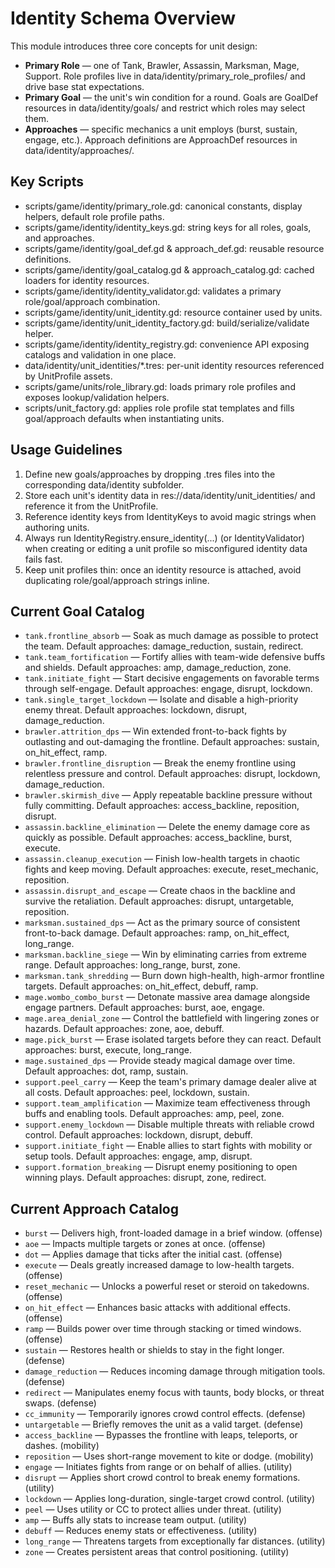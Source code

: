 ﻿# Identity Schema Overview

This module introduces three core concepts for unit design:

- **Primary Role** — one of Tank, Brawler, Assassin, Marksman, Mage, Support. Role profiles live in data/identity/primary_role_profiles/ and drive base stat expectations.
- **Primary Goal** — the unit's win condition for a round. Goals are GoalDef resources in data/identity/goals/ and restrict which roles may select them.
- **Approaches** — specific mechanics a unit employs (burst, sustain, engage, etc.). Approach definitions are ApproachDef resources in data/identity/approaches/.

## Key Scripts

- scripts/game/identity/primary_role.gd: canonical constants, display helpers, default role profile paths.
- scripts/game/identity/identity_keys.gd: string keys for all roles, goals, and approaches.
- scripts/game/identity/goal_def.gd & approach_def.gd: reusable resource definitions.
- scripts/game/identity/goal_catalog.gd & approach_catalog.gd: cached loaders for identity resources.
- scripts/game/identity/identity_validator.gd: validates a primary role/goal/approach combination.
- scripts/game/identity/unit_identity.gd: resource container used by units.
- scripts/game/identity/unit_identity_factory.gd: build/serialize/validate helper.
- scripts/game/identity/identity_registry.gd: convenience API exposing catalogs and validation in one place.
- data/identity/unit_identities/*.tres: per-unit identity resources referenced by UnitProfile assets.
- scripts/game/units/role_library.gd: loads primary role profiles and exposes lookup/validation helpers.
- scripts/unit_factory.gd: applies role profile stat templates and fills goal/approach defaults when instantiating units.

## Usage Guidelines

1. Define new goals/approaches by dropping .tres files into the corresponding data/identity subfolder.
2. Store each unit's identity data in res://data/identity/unit_identities/ and reference it from the UnitProfile.
3. Reference identity keys from IdentityKeys to avoid magic strings when authoring units.
4. Always run IdentityRegistry.ensure_identity(...) (or IdentityValidator) when creating or editing a unit profile so misconfigured identity data fails fast.
5. Keep unit profiles thin: once an identity resource is attached, avoid duplicating role/goal/approach strings inline.

## Current Goal Catalog

- `tank.frontline_absorb` — Soak as much damage as possible to protect the team. Default approaches: damage_reduction, sustain, redirect.
- `tank.team_fortification` — Fortify allies with team-wide defensive buffs and shields. Default approaches: amp, damage_reduction, zone.
- `tank.initiate_fight` — Start decisive engagements on favorable terms through self-engage. Default approaches: engage, disrupt, lockdown.
- `tank.single_target_lockdown` — Isolate and disable a high-priority enemy threat. Default approaches: lockdown, disrupt, damage_reduction.
- `brawler.attrition_dps` — Win extended front-to-back fights by outlasting and out-damaging the frontline. Default approaches: sustain, on_hit_effect, ramp.
- `brawler.frontline_disruption` — Break the enemy frontline using relentless pressure and control. Default approaches: disrupt, lockdown, damage_reduction.
- `brawler.skirmish_dive` — Apply repeatable backline pressure without fully committing. Default approaches: access_backline, reposition, disrupt.
- `assassin.backline_elimination` — Delete the enemy damage core as quickly as possible. Default approaches: access_backline, burst, execute.
- `assassin.cleanup_execution` — Finish low-health targets in chaotic fights and keep moving. Default approaches: execute, reset_mechanic, reposition.
- `assassin.disrupt_and_escape` — Create chaos in the backline and survive the retaliation. Default approaches: disrupt, untargetable, reposition.
- `marksman.sustained_dps` — Act as the primary source of consistent front-to-back damage. Default approaches: ramp, on_hit_effect, long_range.
- `marksman.backline_siege` — Win by eliminating carries from extreme range. Default approaches: long_range, burst, zone.
- `marksman.tank_shredding` — Burn down high-health, high-armor frontline targets. Default approaches: on_hit_effect, debuff, ramp.
- `mage.wombo_combo_burst` — Detonate massive area damage alongside engage partners. Default approaches: burst, aoe, engage.
- `mage.area_denial_zone` — Control the battlefield with lingering zones or hazards. Default approaches: zone, aoe, debuff.
- `mage.pick_burst` — Erase isolated targets before they can react. Default approaches: burst, execute, long_range.
- `mage.sustained_dps` — Provide steady magical damage over time. Default approaches: dot, ramp, sustain.
- `support.peel_carry` — Keep the team's primary damage dealer alive at all costs. Default approaches: peel, lockdown, sustain.
- `support.team_amplification` — Maximize team effectiveness through buffs and enabling tools. Default approaches: amp, peel, zone.
- `support.enemy_lockdown` — Disable multiple threats with reliable crowd control. Default approaches: lockdown, disrupt, debuff.
- `support.initiate_fight` — Enable allies to start fights with mobility or setup tools. Default approaches: engage, amp, disrupt.
- `support.formation_breaking` — Disrupt enemy positioning to open winning plays. Default approaches: disrupt, zone, redirect.

## Current Approach Catalog

- `burst` — Delivers high, front-loaded damage in a brief window. (offense)
- `aoe` — Impacts multiple targets or zones at once. (offense)
- `dot` — Applies damage that ticks after the initial cast. (offense)
- `execute` — Deals greatly increased damage to low-health targets. (offense)
- `reset_mechanic` — Unlocks a powerful reset or steroid on takedowns. (offense)
- `on_hit_effect` — Enhances basic attacks with additional effects. (offense)
- `ramp` — Builds power over time through stacking or timed windows. (offense)
- `sustain` — Restores health or shields to stay in the fight longer. (defense)
- `damage_reduction` — Reduces incoming damage through mitigation tools. (defense)
- `redirect` — Manipulates enemy focus with taunts, body blocks, or threat swaps. (defense)
- `cc_immunity` — Temporarily ignores crowd control effects. (defense)
- `untargetable` — Briefly removes the unit as a valid target. (defense)
- `access_backline` — Bypasses the frontline with leaps, teleports, or dashes. (mobility)
- `reposition` — Uses short-range movement to kite or dodge. (mobility)
- `engage` — Initiates fights from range or on behalf of allies. (utility)
- `disrupt` — Applies short crowd control to break enemy formations. (utility)
- `lockdown` — Applies long-duration, single-target crowd control. (utility)
- `peel` — Uses utility or CC to protect allies under threat. (utility)
- `amp` — Buffs ally stats to increase team output. (utility)
- `debuff` — Reduces enemy stats or effectiveness. (utility)
- `long_range` — Threatens targets from exceptionally far distances. (utility)
- `zone` — Creates persistent areas that control positioning. (utility)
